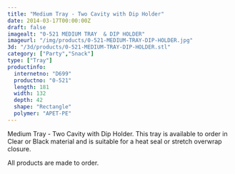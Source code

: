 ```yaml
---
title: "Medium Tray - Two Cavity with Dip Holder"
date: 2014-03-17T00:00:00Z
draft: false
imagealt: "0-521 MEDIUM TRAY  & DIP HOLDER"
imageurl: "/img/products/0-521-MEDIUM-TRAY-DIP-HOLDER.jpg"
3d: "/3d/products/0-521-MEDIUM-TRAY-DIP-HOLDER.stl"
category: ["Party","Snack"]
type: ["Tray"]
productinfo:
  internetno: "D699"
  productno: "0-521"
  length: 181
  width: 132
  depth: 42
  shape: "Rectangle"
  polymer: "APET-PE"
---
```

Medium Tray - Two Cavity with Dip Holder. This tray is available to order in Clear or Black material and is suitable for a heat seal or stretch overwrap closure.

All products are made to order.